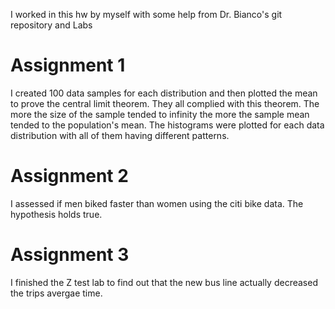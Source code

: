 I worked in this hw by myself with some help from Dr. Bianco's git repository and Labs

# Assignment 1
I created 100 data samples for each distribution and then plotted the mean to prove the central limit theorem.
They all complied with this theorem. The more the size of the sample tended to infinity the more the sample mean tended to the population's mean.
The histograms were plotted for each data distribution with all of them having different patterns.

# Assignment 2
I assessed if men biked faster than women using the citi bike data. The hypothesis holds true.

# Assignment 3
I finished the Z test lab to find out that the new bus line actually decreased the trips avergae time.
